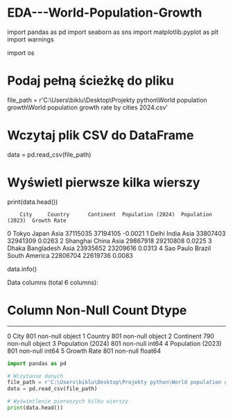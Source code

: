 # EDA---World-Population-Growth
import pandas as pd
import seaborn as sns
import matplotlib.pyplot as plt
import warnings

import os

# Podaj pełną ścieżkę do pliku
file_path = r'C:\Users\biklu\Desktop\Projekty python\World population growth\World population growth rate by cities 2024.csv'

# Wczytaj plik CSV do DataFrame
data = pd.read_csv(file_path)

# Wyświetl pierwsze kilka wierszy
print(data.head())

        City     Country      Continent  Population (2024)  Population (2023)  Growth Rate
0      Tokyo       Japan           Asia           37115035           37194105      -0.0021
1      Delhi       India           Asia           33807403           32941309       0.0263
2   Shanghai       China           Asia           29867918           29210808       0.0225
3      Dhaka  Bangladesh           Asia           23935652           23209616       0.0313
4  Sao Paulo      Brazil  South America           22806704           22619736       0.0083

data.info()

Data columns (total 6 columns):
 #   Column             Non-Null Count  Dtype
---  ------             --------------  -----
 0   City               801 non-null    object
 1   Country            801 non-null    object
 2   Continent          790 non-null    object
 3   Population (2024)  801 non-null    int64
 4   Population (2023)  801 non-null    int64
 5   Growth Rate        801 non-null    float64

 ```python
import pandas as pd

# Wczytanie danych
file_path = r'C:\Users\biklu\Desktop\Projekty python\World population growth\World population growth rate by cities 2024.csv'
data = pd.read_csv(file_path)

# Wyświetlenie pierwszych kilku wierszy
print(data.head())
```
